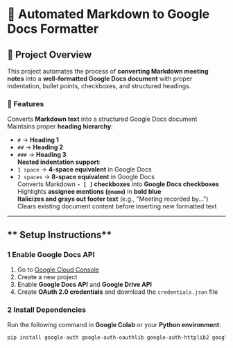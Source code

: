 # 📄 Automated Markdown to Google Docs Formatter  

## **🚀 Project Overview**  
This project automates the process of **converting Markdown meeting notes** into a **well-formatted Google Docs document** with proper indentation, bullet points, checkboxes, and structured headings.  

### **🌟 Features**
Converts **Markdown text** into a structured Google Docs document  
 Maintains proper **heading hierarchy**:  
   - `#` → **Heading 1**  
   - `##` → **Heading 2**  
   - `###` → **Heading 3**  
 **Nested indentation support**:  
   - `1 space` → **4-space equivalent** in Google Docs  
   - `2 spaces` → **8-space equivalent** in Google Docs  
 Converts Markdown **`- [ ]` checkboxes** into **Google Docs checkboxes**  
 Highlights **assignee mentions (`@name`)** in **bold blue**  
 **Italicizes and grays out footer text** (e.g., "Meeting recorded by...")  
 Clears existing document content before inserting new formatted text  

---

## ** Setup Instructions**
### **1 Enable Google Docs API**  
1. Go to [Google Cloud Console](https://console.cloud.google.com/)  
2. Create a new project  
3. Enable **Google Docs API** and **Google Drive API**  
4. Create **OAuth 2.0 credentials** and download the `credentials.json` file  

### **2 Install Dependencies**  
Run the following command in **Google Colab** or your **Python environment**:  
```bash
pip install google-auth google-auth-oauthlib google-auth-httplib2 google-api-python-client markdown2
